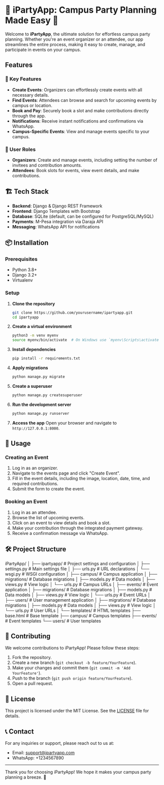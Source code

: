 # 🎉 iPartyApp: Campus Party Planning Made Easy 🎉

Welcome to **iPartyApp**, the ultimate solution for effortless campus party planning. Whether you're an event organizer or an attendee, our app streamlines the entire process, making it easy to create, manage, and participate in events on your campus.

## Features

### 🚀 Key Features
- **Create Events**: Organizers can effortlessly create events with all necessary details.
- **Find Events**: Attendees can browse and search for upcoming events by campus or location.
- **Book and Pay**: Securely book a slot and make contributions directly through the app.
- **Notifications**: Receive instant notifications and confirmations via WhatsApp.
- **Campus-Specific Events**: View and manage events specific to your campus.

### 🎨 User Roles
- **Organizers**: Create and manage events, including setting the number of invitees and contribution amounts.
- **Attendees**: Book slots for events, view event details, and make contributions.

## 🏗️ Tech Stack
- **Backend**: Django & Django REST Framework
- **Frontend**: Django Templates with Bootstrap
- **Database**: SQLite (default, can be configured for PostgreSQL/MySQL)
- **Payments**: M-Pesa integration via Daraja API
- **Messaging**: WhatsApp API for notifications

## 📦 Installation

### Prerequisites
- Python 3.8+
- Django 3.2+
- Virtualenv

### Setup
1. **Clone the repository**
    ```bash
    git clone https://github.com/yourusername/ipartyapp.git
    cd ipartyapp
    ```

2. **Create a virtual environment**
    ```bash
    python3 -m venv myenv
    source myenv/bin/activate  # On Windows use `myenv\Scripts\activate`
    ```

3. **Install dependencies**
    ```bash
    pip install -r requirements.txt
    ```

4. **Apply migrations**
    ```bash
    python manage.py migrate
    ```

5. **Create a superuser**
    ```bash
    python manage.py createsuperuser
    ```

6. **Run the development server**
    ```bash
    python manage.py runserver
    ```

7. **Access the app**
    Open your browser and navigate to `http://127.0.0.1:8000`.

## 🚀 Usage

### Creating an Event
1. Log in as an organizer.
2. Navigate to the events page and click "Create Event".
3. Fill in the event details, including the image, location, date, time, and required contributions.
4. Submit the form to create the event.

### Booking an Event
1. Log in as an attendee.
2. Browse the list of upcoming events.
3. Click on an event to view details and book a slot.
4. Make your contribution through the integrated payment gateway.
5. Receive a confirmation message via WhatsApp.

## 🛠️ Project Structure

iPartyApp/
│
├── ipartyapp/ # Project settings and configuration
│ ├── settings.py # Main settings file
│ ├── urls.py # URL declarations
│ └── wsgi.py # WSGI configuration
│
├── campus/ # Campus application
│ ├── migrations/ # Database migrations
│ ├── models.py # Data models
│ ├── views.py # View logic
│ └── urls.py # Campus URLs
│
├── events/ # Event application
│ ├── migrations/ # Database migrations
│ ├── models.py # Data models
│ ├── views.py # View logic
│ └── urls.py # Event URLs
│
├── users/ # User management application
│ ├── migrations/ # Database migrations
│ ├── models.py # Data models
│ ├── views.py # View logic
│ └── urls.py # User URLs
│
└── templates/ # HTML templates
├── base.html # Base template
├── campus/ # Campus templates
├── events/ # Event templates
└── users/ # User templates


## 🤝 Contributing

We welcome contributions to iPartyApp! Please follow these steps:
1. Fork the repository.
2. Create a new branch (`git checkout -b feature/YourFeature`).
3. Make your changes and commit them (`git commit -m 'Add YourFeature'`).
4. Push to the branch (`git push origin feature/YourFeature`).
5. Open a pull request.

## 📄 License

This project is licensed under the MIT License. See the [LICENSE](LICENSE) file for details.

## 📞 Contact

For any inquiries or support, please reach out to us at:
- Email: support@ipartyapp.com
- WhatsApp: +1234567890

---

Thank you for choosing iPartyApp! We hope it makes your campus party planning a breeze. 🎉
